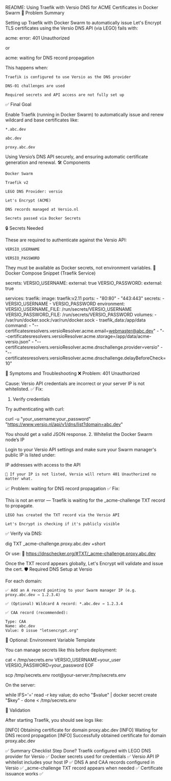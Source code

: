 README: Using Traefik with Versio DNS for ACME Certificates in Docker Swarm
📌 Problem Summary

Setting up Traefik with Docker Swarm to automatically issue Let's Encrypt TLS certificates using the Versio DNS API (via LEGO) fails with:

acme: error: 401 Unauthorized

or

acme: waiting for DNS record propagation

This happens when:

    Traefik is configured to use Versio as the DNS provider

    DNS-01 challenges are used

    Required secrets and API access are not fully set up

✅ Final Goal

Enable Traefik (running in Docker Swarm) to automatically issue and renew wildcard and base certificates like:

    *.abc.dev

    abc.dev

    proxy.abc.dev

Using Versio’s DNS API securely, and ensuring automatic certificate generation and renewal.
🛠️ Components

    Docker Swarm

    Traefik v2

    LEGO DNS Provider: versio

    Let's Encrypt (ACME)

    DNS records managed at Versio.nl

    Secrets passed via Docker Secrets

🔒 Secrets Needed

These are required to authenticate against the Versio API:

    VERSIO_USERNAME

    VERSIO_PASSWORD

They must be available as Docker secrets, not environment variables.
📁 Docker Compose Snippet (Traefik Service)

secrets:
  VERSIO_USERNAME:
    external: true
  VERSIO_PASSWORD:
    external: true

services:
  traefik:
    image: traefik:v2.11
    ports:
      - "80:80"
      - "443:443"
    secrets:
      - VERSIO_USERNAME
      - VERSIO_PASSWORD
    environment:
      VERSIO_USERNAME_FILE: /run/secrets/VERSIO_USERNAME
      VERSIO_PASSWORD_FILE: /run/secrets/VERSIO_PASSWORD
    volumes:
      - /var/run/docker.sock:/var/run/docker.sock
      - traefik_data:/app/data
    command:
      - "--certificatesresolvers.versioResolver.acme.email=webmaster@abc.dev"
      - "--certificatesresolvers.versioResolver.acme.storage=/app/data/acme-versio.json"
      - "--certificatesresolvers.versioResolver.acme.dnschallenge.provider=versio"
      - "--certificatesresolvers.versioResolver.acme.dnschallenge.delayBeforeCheck=10"

🧪 Symptoms and Troubleshooting
❌ Problem: 401 Unauthorized

Cause: Versio API credentials are incorrect or your server IP is not whitelisted.
✅ Fix:
1. Verify credentials

Try authenticating with curl:

curl -u "your_username:your_password" \
  "https://www.versio.nl/api/v1/dns/list?domain=abc.dev"

You should get a valid JSON response.
2. Whitelist the Docker Swarm node’s IP

Login to your Versio API settings and make sure your Swarm manager's public IP is listed under:

IP addresses with access to the API

    🛑 If your IP is not listed, Versio will return 401 Unauthorized no matter what.

📈 Problem: waiting for DNS record propagation
✅ Fix:

This is not an error — Traefik is waiting for the _acme-challenge TXT record to propagate.

    LEGO has created the TXT record via the Versio API

    Let's Encrypt is checking if it's publicly visible

✅ Verify via DNS:

dig TXT _acme-challenge.proxy.abc.dev +short

Or use:
🔗 https://dnschecker.org/#TXT/_acme-challenge.proxy.abc.dev

Once the TXT record appears globally, Let's Encrypt will validate and issue the cert.
🛡️ Required DNS Setup at Versio

For each domain:

    ✅ Add an A record pointing to your Swarm manager IP (e.g. proxy.abc.dev → 1.2.3.4)

    ✅ (Optional) Wildcard A record: *.abc.dev → 1.2.3.4

    ✅ CAA record (recommended):

    Type: CAA
    Name: abc.dev
    Value: 0 issue "letsencrypt.org"

🧼 Optional: Environment Variable Template

You can manage secrets like this before deployment:

cat <<EOF > /tmp/secrets.env
VERSIO_USERNAME=your_user
VERSIO_PASSWORD=your_password
EOF

scp /tmp/secrets.env root@your-server:/tmp/secrets.env

On the server:

while IFS='=' read -r key value; do
  echo "$value" | docker secret create "$key" -
done < /tmp/secrets.env

🧪 Validation

After starting Traefik, you should see logs like:

[INFO] Obtaining certificate for domain proxy.abc.dev
[INFO] Waiting for DNS record propagation
[INFO] Successfully obtained certificate for domain proxy.abc.dev

✅ Summary Checklist
Step	Done?
Traefik configured with LEGO DNS provider for Versio	✅
Docker secrets used for credentials	✅
Versio API IP whitelist includes your host IP	✅
DNS A and CAA records configured in Versio	✅
_acme-challenge TXT record appears when needed	✅
Certificate issuance works	✅
